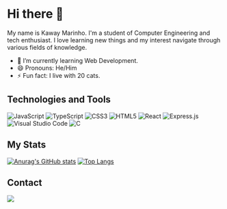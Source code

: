 # Hi there 👋

My name is Kaway Marinho.
I'm a student of Computer Engineering and tech enthusiast. I love learning new things and my interest navigate through various fields of knowledge.

- 🌱 I’m currently learning Web Development.
- 😄 Pronouns: He/Him
- ⚡ Fun fact: I live with 20 cats.

## Technologies and Tools
![JavaScript](https://img.shields.io/badge/javascript-%23F1E05A.svg?style=for-the-badge&logo=javascript&logoColor=black)
![TypeScript](https://img.shields.io/badge/typescript-%23007ACC.svg?style=for-the-badge&logo=typescript&logoColor=white)
![CSS3](https://img.shields.io/badge/css3-%231572B6.svg?style=for-the-badge&logo=css3&logoColor=white)
![HTML5](https://img.shields.io/badge/html5-%23E34F26.svg?style=for-the-badge&logo=html5&logoColor=white)
![React](https://img.shields.io/badge/react-%2320232a.svg?style=for-the-badge&logo=react&logoColor=%2361DAFB)
![Express.js](https://img.shields.io/badge/express.js-%23404d59.svg?style=for-the-badge&logo=express&logoColor=%2361DAFB)
![Visual Studio Code](https://img.shields.io/badge/Visual%20Studio%20Code-0078d7.svg?style=for-the-badge&logo=visual-studio-code&logoColor=white)
![C](https://img.shields.io/badge/c-%2300599C.svg?style=for-the-badge&logo=c&logoColor=white)


## My Stats

[![Anurag's GitHub stats](https://github-readme-stats.vercel.app/api?username=kawaym&show_icons=true&theme=dracula&line_height=27&count_private=true)](https://github.com/anuraghazra/github-readme-stats)
[![Top Langs](https://github-readme-stats.vercel.app/api/top-langs/?username=kawaym&langs_count=3&theme=dracula)](https://github.com/anuraghazra/github-readme-stats)

## Contact
<a href="https://www.linkedin.com/in/kawaym/">
 <img src="https://img.shields.io/badge/linkedin-%230077B5.svg?style=for-the-badge&logo=linkedin&logoColor=white" />
</a>
